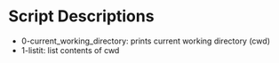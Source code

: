 # Script Descriptions

* 0-current_working_directory: prints current working directory (cwd)
* 1-listit: list contents of cwd
